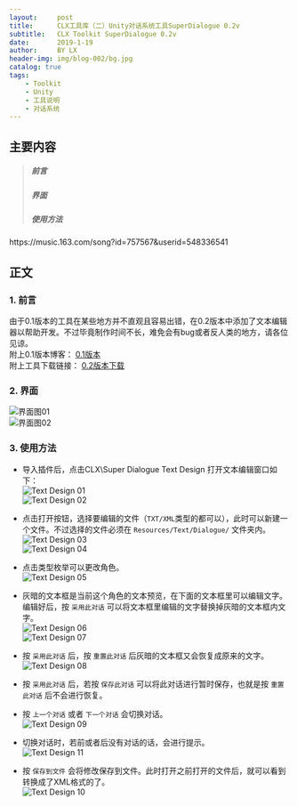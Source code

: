 ```yaml
---
layout:     post
title:      CLX工具库（二）Unity对话系统工具SuperDialogue 0.2v
subtitle:   CLX Toolkit SuperDialogue 0.2v
date:       2019-1-19
author:     BY LX
header-img: img/blog-002/bg.jpg
catalog: true
tags:
    - Toolkit
    - Unity
    - 工具说明
    - 对话系统
---
```


##  主要内容  
>##### 前言  
>##### 界面
>##### 使用方法  

<p>https://music.163.com/song?id=757567&userid=548336541</p>

## 正文  
### 1. 前言  
由于0.1版本的工具在某些地方并不直观且容易出错，在0.2版本中添加了文本编辑器以帮助开发。不过毕竟制作时间不长，难免会有bug或者反人类的地方，请各位见谅。  
附上0.1版本博客：
[0.1版本](https://catliuxin.github.io/2019/01/17/CLX%E5%B7%A5%E5%85%B7%E5%BA%93-%E4%B8%80-Unity%E5%AF%B9%E8%AF%9D%E7%B3%BB%E7%BB%9F%E5%B7%A5%E5%85%B7SuperDialogue/)  
附上工具下载链接：
[0.2版本下载](https://github.com/CatLiuXin/Super-Dialogue)  

### 2. 界面
![界面图01](https://raw.githubusercontent.com/CatLiuXin/CatLiuXin.github.io/master/img/blog-002/pic01.png)  
![界面图02](https://raw.githubusercontent.com/CatLiuXin/CatLiuXin.github.io/master/img/blog-002/pic02.png)  

### 3. 使用方法  
* 导入插件后，点击CLX\Super Dialogue Text Design 打开文本编辑窗口如下：  
![Text Design 01](https://raw.githubusercontent.com/CatLiuXin/CatLiuXin.github.io/master/img/blog-002/pic03.png)  
![Text Design 02](https://raw.githubusercontent.com/CatLiuXin/CatLiuXin.github.io/master/img/blog-002/pic01.png)  

* 点击打开按钮，选择要编辑的文件（`TXT/XML`类型的都可以），此时可以新建一个文件。不过选择的文件必须在 `Resources/Text/Dialogue/` 文件夹内。  
![Text Design 03](https://raw.githubusercontent.com/CatLiuXin/CatLiuXin.github.io/master/img/blog-002/pic04.png)  
![Text Design 04](https://raw.githubusercontent.com/CatLiuXin/CatLiuXin.github.io/master/img/blog-002/pic02.png)   

* 点击类型枚举可以更改角色。  
![Text Design 05](https://raw.githubusercontent.com/CatLiuXin/CatLiuXin.github.io/master/img/blog-002/pic05.png)   

* 灰暗的文本框是当前这个角色的文本预览，在下面的文本框里可以编辑文字。编辑好后，按 `采用此对话` 可以将文本框里编辑的文字替换掉灰暗的文本框内文字。  
![Text Design 06](https://raw.githubusercontent.com/CatLiuXin/CatLiuXin.github.io/master/img/blog-002/pic06.png)   
![Text Design 07](https://raw.githubusercontent.com/CatLiuXin/CatLiuXin.github.io/master/img/blog-002/pic07.png)   

* 按 `采用此对话` 后，按 `重置此对话` 后灰暗的文本框又会恢复成原来的文字。  
![Text Design 08](https://raw.githubusercontent.com/CatLiuXin/CatLiuXin.github.io/master/img/blog-002/pic08.png)   

* 按 `采用此对话` 后，若按 `保存此对话` 可以将此对话进行暂时保存，也就是按 `重置此对话` 后不会进行恢复。  

* 按 `上一个对话` 或者 `下一个对话` 会切换对话。  
![Text Design 09](https://raw.githubusercontent.com/CatLiuXin/CatLiuXin.github.io/master/img/blog-002/pic09.png)   

* 切换对话时，若前或者后没有对话的话，会进行提示。  
![Text Design 11](https://raw.githubusercontent.com/CatLiuXin/CatLiuXin.github.io/master/img/blog-002/pic11.png)   

* 按 `保存到文件` 会将修改保存到文件。此时打开之前打开的文件后，就可以看到转换成了XML格式的了。  
![Text Design 10](https://raw.githubusercontent.com/CatLiuXin/CatLiuXin.github.io/master/img/blog-002/pic10.png)   
